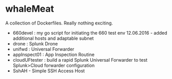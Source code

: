 # whaleMeat
A collection of Dockerfiles.  Really nothing exciting.

- 660devel : my go script for initiating the 660 test env
   12.06.2016 - added additional hosts and adaptable subnet 
- drone : Splunk Drone
- unifwd : Universal Forwarder
- appInspect01 : App Inspection Routine
- cloudUFtester : build a rapid Splunk Universal Forwarder to test Splunk>Cloud forwarder configuration
- SshAH - Simple SSH Access Host
